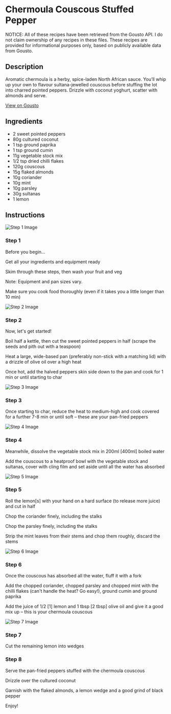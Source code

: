 # Chermoula Couscous Stuffed Pepper

NOTICE: All of these recipes have been retrieved from the Gousto API. I do not claim ownership of any recipes in these files. These recipes are provided for informational purposes only, based on publicly available data from Gousto.

## Description

Aromatic chermoula is a herby, spice-laden North African sauce. You’ll whip up your own to flavour sultana-jewelled couscous before stuffing the lot into charred pointed peppers. Drizzle with coconut yoghurt, scatter with almonds and serve. 

[View on Gousto](https://www.gousto.co.uk/recipes/cookbook/chermoula-couscous-stuffed-pepper)

## Ingredients

- 2 sweet pointed peppers
- 80g cultured coconut
- 1 tsp ground paprika
- 1 tsp ground cumin
- 11g vegetable stock mix
- 1/2 tsp dried chilli flakes
- 120g couscous
- 15g flaked almonds
- 10g coriander
- 10g mint
- 10g parsley
- 30g sultanas
- 1 lemon

## Instructions

![Step 1 Image](https://production-media.gousto.co.uk/cms/recipe-step-image/Step-1-1658744850098-x200.jpg)

### Step 1

Before you begin...

Get all your ingredients and equipment ready

Skim through these steps, then wash your fruit and veg

Note: Equipment and pan sizes vary.

Make sure you cook food thoroughly (even if it takes you a little longer than 10 min)

![Step 2 Image](https://production-media.gousto.co.uk/cms/recipe-step-image/Step-2-1658227156530-x200.jpg)

### Step 2

Now, let's get started!

Boil half a kettle, then cut the sweet pointed peppers in half (scrape the seeds and pith out with a teaspoon)

Heat a large, wide-based pan (preferably non-stick with a matching lid) with a drizzle of olive oil over a high heat

Once hot, add the halved peppers skin side down to the pan and cook for 1 min or until starting to char

![Step 3 Image](https://production-media.gousto.co.uk/cms/recipe-step-image/Step-3-1658227162783-x200.jpg)

### Step 3

Once starting to char, reduce the heat to medium-high and cook covered for a further 7-8 min or until soft – these are your pan-fried peppers

![Step 4 Image](https://production-media.gousto.co.uk/cms/recipe-step-image/Step-4-1658227167349-x200.jpg)

### Step 4

Meanwhile, dissolve the vegetable stock mix in 200ml <span class="text-danger">[400ml] </span>boiled water

Add the couscous to a heatproof bowl with the vegetable stock and sultanas, cover with cling film and set aside until all the water has absorbed

![Step 5 Image](https://production-media.gousto.co.uk/cms/recipe-step-image/Step-5-1658227171963-x200.jpg)

### Step 5

Roll the lemon<span class="text-danger">[s]</span> with your hand on a hard surface (to release more juice) and cut in half

Chop the coriander finely, including the stalks

Chop the parsley finely, including the stalks

Strip the mint leaves from their stems and chop them roughly, discard the stems

![Step 6 Image](https://production-media.gousto.co.uk/cms/recipe-step-image/Step-6-1658227175975-x200.jpg)

### Step 6

Once the couscous has absorbed all the water, fluff it with a fork

Add the chopped coriander, chopped parsley and chopped mint with the chilli flakes (can't handle the heat? Go easy!), ground cumin and ground paprika

Add the juice of 1/2 <span class="text-danger">[1]</span> lemon and 1 tbsp <span class="text-danger">[2 tbsp] </span>olive oil and give it a good mix up – this is your chermoula couscous

![Step 7 Image](https://production-media.gousto.co.uk/cms/recipe-step-image/Step-7-1658227179317-x200.jpg)

### Step 7

Cut the remaining lemon into wedges

### Step 8

Serve the pan-fried peppers stuffed with the chermoula couscous

Drizzle over the cultured coconut

Garnish with the flaked almonds, a lemon wedge and a good grind of black pepper

Enjoy!

